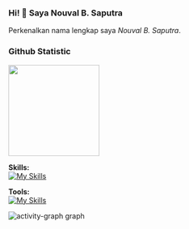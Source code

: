 ### Hi! 👋 Saya Nouval B. Saputra 

Perkenalkan nama lengkap saya *Nouval B. Saputra*.

### Github Statistic
<p align="left">
<a href="https://github.com/novalbahri17">
  <img height="180em" src="https://github-readme-stats-eight-theta.vercel.app/api?username=novalbahri17&show_icons=true&theme=algolia&include_all_commits=true&count_private=true"/>

</a>
</p>

**Skills:**<br>
[![My Skills](https://skillicons.dev/icons?i=cpp,py,java,javascript,typescript,vue,react,flutter,laravel,tailwind,dart&theme=dark)](https://skillicons.dev)

**Tools:**<br>
[![My Skills](https://skillicons.dev/icons?i=androidstudio,visualstudio,vscode,powershell,github,gitlab,figma&theme=dark)](https://skillicons.dev)

<img src="https://github-readme-activity-graph.vercel.app/graph?username=novalbahri17&radius=16&theme=react&area=true&order=5" height="auto" alt="activity-graph graph"/>

